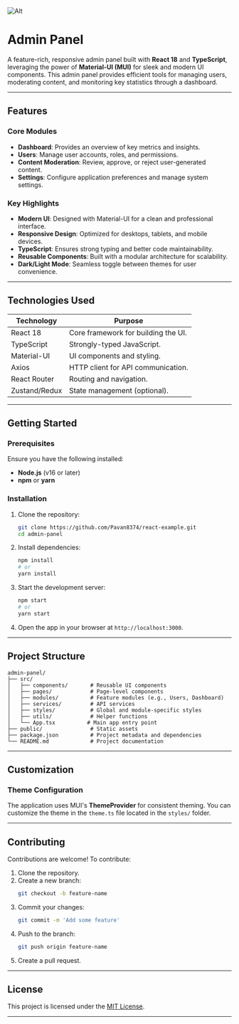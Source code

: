 ![Alt](https://repobeats.axiom.co/api/embed/f1e5fc40c4872551835eb5e7c2e4b7674626bbd9.svg "Repobeats analytics image")
# Admin Panel

A feature-rich, responsive admin panel built with **React 18** and **TypeScript**, leveraging the power of **Material-UI (MUI)** for sleek and modern UI components. This admin panel provides efficient tools for managing users, moderating content, and monitoring key statistics through a dashboard.

---

## Features

### Core Modules
- **Dashboard**: Provides an overview of key metrics and insights.
- **Users**: Manage user accounts, roles, and permissions.
- **Content Moderation**: Review, approve, or reject user-generated content.
- **Settings**: Configure application preferences and manage system settings.

### Key Highlights
- **Modern UI**: Designed with Material-UI for a clean and professional interface.
- **Responsive Design**: Optimized for desktops, tablets, and mobile devices.
- **TypeScript**: Ensures strong typing and better code maintainability.
- **Reusable Components**: Built with a modular architecture for scalability.
- **Dark/Light Mode**: Seamless toggle between themes for user convenience.

---

## Technologies Used

| Technology     | Purpose                              |
|----------------|--------------------------------------|
| React 18       | Core framework for building the UI. |
| TypeScript     | Strongly-typed JavaScript.          |
| Material-UI    | UI components and styling.          |
| Axios          | HTTP client for API communication.  |
| React Router   | Routing and navigation.             |
| Zustand/Redux  | State management (optional).        |

---

## Getting Started

### Prerequisites
Ensure you have the following installed:
- **Node.js** (v16 or later)
- **npm** or **yarn**

### Installation

1. Clone the repository:
   ```bash
   git clone https://github.com/Pavan8374/react-example.git
   cd admin-panel
   ```

2. Install dependencies:
   ```bash
   npm install
   # or
   yarn install
   ```

3. Start the development server:
   ```bash
   npm start
   # or
   yarn start
   ```

4. Open the app in your browser at `http://localhost:3000`.

---

## Project Structure

```
admin-panel/
├── src/
│   ├── components/       # Reusable UI components
│   ├── pages/            # Page-level components
│   ├── modules/          # Feature modules (e.g., Users, Dashboard)
│   ├── services/         # API services
│   ├── styles/           # Global and module-specific styles
│   ├── utils/            # Helper functions
│   └── App.tsx          # Main app entry point
├── public/               # Static assets
├── package.json          # Project metadata and dependencies
└── README.md             # Project documentation
```

---

## Customization

### Theme Configuration
The application uses MUI's **ThemeProvider** for consistent theming. You can customize the theme in the `theme.ts` file located in the `styles/` folder.

---

## Contributing

Contributions are welcome! To contribute:
1. Clone the repository.
2. Create a new branch:
   ```bash
   git checkout -b feature-name
   ```
3. Commit your changes:
   ```bash
   git commit -m 'Add some feature'
   ```
4. Push to the branch:
   ```bash
   git push origin feature-name
   ```
5. Create a pull request.

---

## License

This project is licensed under the [MIT License](LICENSE).

---

